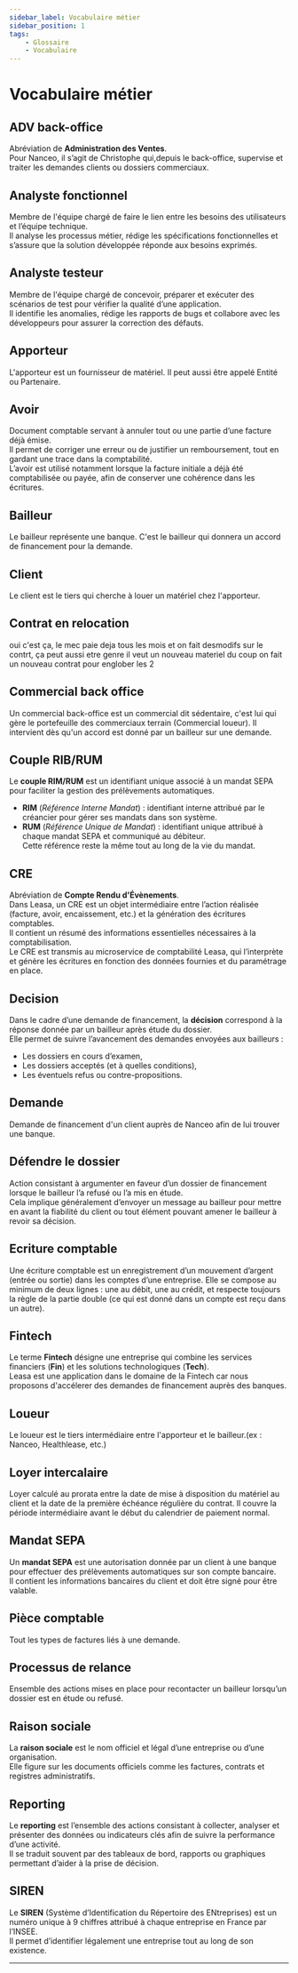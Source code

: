 ```yaml
---
sidebar_label: Vocabulaire métier
sidebar_position: 1
tags: 
    - Glossaire
    - Vocabulaire
---
```


# Vocabulaire métier

## ADV back-office

Abréviation de **Administration des Ventes**.  
Pour Nanceo, il s’agit de Christophe qui,depuis le back-office, supervise et traiter les demandes clients ou dossiers commerciaux.

## Analyste fonctionnel

Membre de l'équipe chargé de faire le lien entre les besoins des utilisateurs et l’équipe technique.  
Il analyse les processus métier, rédige les spécifications fonctionnelles et s’assure que la solution développée réponde aux besoins exprimés.

## Analyste testeur

Membre de l'équipe chargé de concevoir, préparer et exécuter des scénarios de test pour vérifier la qualité d’une application.  
Il identifie les anomalies, rédige les rapports de bugs et collabore avec les développeurs pour assurer la correction des défauts. 

## Apporteur

L'apporteur est un fournisseur de matériel. Il peut aussi être appelé Entité ou Partenaire.

## Avoir

Document comptable servant à annuler tout ou une partie d’une facture déjà émise.  
Il permet de corriger une erreur ou de justifier un remboursement, tout en gardant une trace dans la comptabilité.  
L’avoir est utilisé notamment lorsque la facture initiale a déjà été comptabilisée ou payée, afin de conserver une cohérence dans les écritures.

## Bailleur

Le bailleur représente une banque. C'est le bailleur qui donnera un accord de financement pour la demande.

## Client

Le client est le tiers qui cherche à louer un matériel chez l'apporteur.

## Contrat en relocation

oui c'est ça, le mec paie deja tous les mois et on fait desmodifs sur le contrt,
ça peut aussi etre genre il veut un nouveau materiel du coup on fait un nouveau contrat pour englober les 2

## Commercial back office

Un commercial back-office est un commercial dit sédentaire, c'est lui qui gère le portefeuille des commerciaux terrain (Commercial loueur).
Il intervient dès qu'un accord est donné par un bailleur sur une demande.

## Couple RIB/RUM

Le **couple RIM/RUM** est un identifiant unique associé à un mandat SEPA pour faciliter la gestion des prélèvements automatiques.

- **RIM** (*Référence Interne Mandat*) : identifiant interne attribué par le créancier pour gérer ses mandats dans son système.
- **RUM** (*Référence Unique de Mandat*) : identifiant unique attribué à chaque mandat SEPA et communiqué au débiteur.  
  Cette référence reste la même tout au long de la vie du mandat.

## CRE

Abréviation de **Compte Rendu d'Évènements**.  
Dans Leasa, un CRE est un objet intermédiaire entre l’action réalisée (facture, avoir, encaissement, etc.) et la génération des écritures comptables.  
Il contient un résumé des informations essentielles nécessaires à la comptabilisation.  
Le CRE est transmis au microservice de comptabilité Leasa, qui l’interprète et génère les écritures en fonction des données fournies et du paramétrage en place.

## Decision

Dans le cadre d’une demande de financement, la **décision** correspond à la réponse donnée par un bailleur après étude du dossier.  
Elle permet de suivre l’avancement des demandes envoyées aux bailleurs : 

- Les dossiers en cours d’examen,  
- Les dossiers acceptés (et à quelles conditions),  
- Les éventuels refus ou contre-propositions.

## Demande

Demande de financement d'un client auprès de Nanceo afin de lui trouver une banque.

## Défendre le dossier

Action consistant à argumenter en faveur d’un dossier de financement lorsque le bailleur l’a refusé ou l’a mis en étude.  
Cela implique généralement d’envoyer un message au bailleur pour mettre en avant la fiabilité du client ou tout élément pouvant amener le bailleur à revoir sa décision.

## Ecriture comptable

Une écriture comptable est un enregistrement d’un mouvement d’argent (entrée ou sortie) dans les comptes d’une entreprise. Elle se compose au minimum de deux lignes : une au débit, une au crédit, et respecte toujours la règle de la partie double (ce qui est donné dans un compte est reçu dans un autre).

## Fintech

Le terme **Fintech** désigne une entreprise qui combine les services financiers (**Fin**) et les solutions technologiques (**Tech**).  
Leasa est une application dans le domaine de la Fintech car nous proposons d'accélerer des demandes de financement auprès des banques.

## Loueur

Le loueur est le tiers intermédiaire entre l'apporteur et le bailleur.(ex : Nanceo, Healthlease, etc.)

## Loyer intercalaire

Loyer calculé au prorata entre la date de mise à disposition du matériel au client et la date de la première échéance régulière du contrat.
Il couvre la période intermédiaire avant le début du calendrier de paiement normal.

## Mandat SEPA

Un **mandat SEPA** est une autorisation donnée par un client à une banque pour effectuer des prélèvements automatiques sur son compte bancaire.  
Il contient les informations bancaires du client et doit être signé pour être valable.

## Pièce comptable

Tout les types de factures liés à une demande.

## Processus de relance

Ensemble des actions mises en place pour recontacter un bailleur lorsqu’un dossier est en étude ou refusé.

## Raison sociale

La **raison sociale** est le nom officiel et légal d’une entreprise ou d’une organisation.  
Elle figure sur les documents officiels comme les factures, contrats et registres administratifs.

## Reporting

Le **reporting** est l’ensemble des actions consistant à collecter, analyser et présenter des données ou indicateurs clés afin de suivre la performance d’une activité.  
Il se traduit souvent par des tableaux de bord, rapports ou graphiques permettant d’aider à la prise de décision.

## SIREN

Le **SIREN** (Système d’Identification du Répertoire des ENtreprises) est un numéro unique à 9 chiffres attribué à chaque entreprise en France par l’INSEE.  
Il permet d’identifier légalement une entreprise tout au long de son existence.

---
